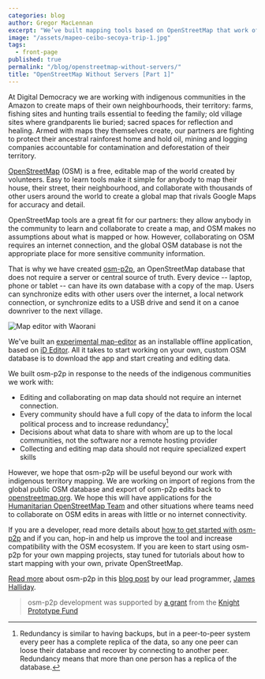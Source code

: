 ```yaml
---
categories: blog
author: Gregor MacLennan
excerpt: "We’ve built mapping tools based on OpenStreetMap that work offline and without any server, which indigenous communities in the Amazon are using to create territory maps to defend their ancestral rainforest home from oil drilling, mining and logging."
image: "/assets/mapeo-ceibo-secoya-trip-1.jpg"
tags:
  - front-page
published: true
permalink: "/blog/openstreetmap-without-servers/"
title: "OpenStreetMap Without Servers [Part 1]"
---
```

At Digital Democracy we are working with indigenous communities in the Amazon to create maps of their own neighbourhoods, their territory: farms, fishing sites and hunting trails essential to feeding the family; old village sites where grandparents lie buried; sacred spaces for reflection and healing. Armed with maps they themselves create, our partners are fighting to protect their ancestral rainforest home and hold oil, mining and logging companies accountable for contamination and deforestation of their territory.

[OpenStreetMap][1] (OSM) is a free, editable map of the world created by volunteers. Easy to learn tools make it simple for anybody to map their house, their street, their neighbourhood, and collaborate with thousands of other users around the world to create a global map that rivals Google Maps for accuracy and detail.

OpenStreetMap tools are a great fit for our partners: they allow anybody in the community to learn and collaborate to create a map, and OSM makes no assumptions about what is mapped or how. However, collaborating on OSM requires an internet connection, and the global OSM database is not the appropriate place for more sensitive community information.

That is why we have created [osm-p2p][2], an OpenStreetMap database that does not require a server or central source of truth. Every device -- laptop, phone or tablet -- can have its own database with a copy of the map. Users can synchronize edits with other users over the internet, a local network connection, or synchronize edits to a USB drive and send it on a canoe downriver to the next village.

<div class="full-width">
<img alt="Map editor with Waorani" src="/assets/mapeo-ceibo-waorani-screencast.gif">
</div>

We've built an [experimental map-editor][4] as an installable offline application, based on [iD Editor][3]. All it takes to start working on your own, custom OSM database is to download the app and start creating and editing data.

We built osm-p2p in response to the needs of the indigenous communities we work with:

* Editing and collaborating on map data should not require an internet connection.
* Every community should have a full copy of the data to inform the local political process and to increase redundancy[^1]
* Decisions about what data to share with whom are up to the local communities, not the software nor a remote hosting provider
* Collecting and editing map data should not require specialized expert skills

However, we hope that osm-p2p will be useful beyond our work with indigenous territory mapping. We are working on import of regions from the global public OSM database and export of osm-p2p edits back to [openstreetmap.org][1]. We hope this will have applications for the [Humanitarian OpenStreetMap Team][5] and other situations where teams need to collaborate on OSM edits in areas with little or no internet connectivity.

If you are a developer, read more details about [how to get started with osm-p2p][2] and if you can, hop-in and help us improve the tool and increase compatibility with the OSM ecosystem. If you are keen to start using osm-p2p for your own mapping projects, stay tuned for tutorials about how to start mapping with your own, private OpenStreetMap.

[Read more][2] about osm-p2p in this [blog post][2] by our lead programmer, [James Halliday][8].

> osm-p2p development was supported by [a grant][6] from the [Knight Prototype Fund][7]


[^1]: Redundancy is similar to having backups, but in a peer-to-peer system every peer has a complete replica of the data, so any one peer can loose their database and recover by connecting to another peer. Redundancy means that more than one person has a replica of the database.

[1]: https://www.openstreetmap.org
[2]: /blog/osm-p2p/
[3]: https://www.mapbox.com/blog/new-map-editor-launches-openstreetmap/
[4]: https://github.com/digidem/mapeo-desktop
[5]: https://hotosm.org
[6]: http://www.digital-democracy.org/blog/open-maps-for-everyone/
[7]: http://www.knightfoundation.org/funding-initiatives/knight-prototype-fund/
[8]: /team/substack/
